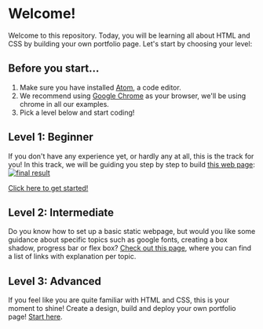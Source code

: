 
# Welcome!

Welcome to this repository. Today, you will be learning all about HTML and CSS by building your own portfolio page. Let's start by choosing your level:

## Before you start...

1. Make sure you have installed [Atom](https://atom.io/), a code editor.
2. We recommend using [Google Chrome](https://www.google.com/chrome/) as your browser, we'll be using chrome in all our examples.
2. Pick a level below and start coding!

## Level 1: Beginner
If you don't have any experience yet, or hardly any at all, this is the track for you!
In this track, we will be guiding you step by step to  build [this web page](https://serene-mcnulty-aa84b3.netlify.com/): 
[![final result](https://cd.sseu.re/FireShot_Capture_1_-_Jane_Doe__-_file____Users_mimi_Code_Codaisseur_.png_2018-09-05_15-13-39.png)](https://serene-mcnulty-aa84b3.netlify.com/)

[Click here to get started!]()

## Level 2: Intermediate
Do you know how to set up a basic static webpage, but would you like some guidance about specific topics such as google fonts, creating a box shadow, progress bar or flex box? [Check out this page](), where you can find a list of links with explanation per topic.


## Level 3: Advanced
If you feel like you are quite familiar with HTML and CSS, this is your moment to shine! Create a design, build and deploy your own portfolio page! [Start here]().




